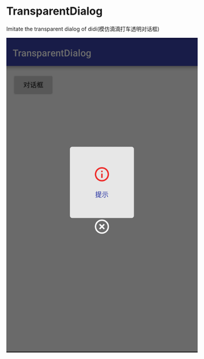 # TransparentDialog
Imitate the transparent dialog of didi(模仿滴滴打车透明对话框)

![demo](https://github.com/knjin/TransparentDialog/blob/master/demo.png)
